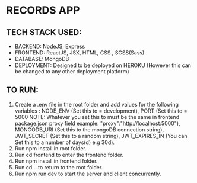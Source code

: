 # RECORDS APP

## TECH STACK USED:

- BACKEND: NodeJS, Express
- FRONTEND: ReactJS, JSX, HTML, CSS , SCSS(Sass)
- DATABASE: MongoDB
- DEPLOYMENT: Designed to be deployed on HEROKU (However this can be changed to any other deployment platform)

## TO RUN:

1. Create a .env file in the root folder and add values for the following variables : NODE_ENV (Set this to = development), PORT (Set this to = 5000 NOTE: Whatever you set this to must be the same in frontend package.json proxy field example: "proxy":"http://localhost:5000"), MONGODB_URI (Set this to the mongoDB connection string), JWT_SECRET (Set this to a random string), JWT_EXPIRES_IN (You can Set this to a number of days(d) e.g 30d).
2. Run npm install in root folder.
3. Run cd frontend to enter the frontend folder.
4. Run npm install in frontend folder.
5. Run cd .. to return to the root folder.
6. Run npm run dev to start the server and client concurrently.
